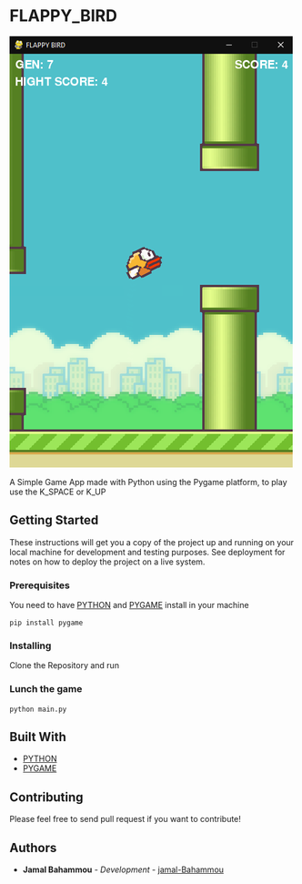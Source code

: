 # FLAPPY_BIRD

![Thumbnail](screenshot.png)

A Simple Game App made with Python using the Pygame platform, to play use the K_SPACE or K_UP 

## Getting Started

These instructions will get you a copy of the project up and running on your local machine for development and testing purposes. See deployment for notes on how to deploy the project on a live system.

### Prerequisites

You need to have [PYTHON](https://www.python.org/downloads/) and [PYGAME](https://www.pygame.org/download.shtml) install in your machine

```
pip install pygame
```

### Installing

Clone the Repository and run

### Lunch the game

```
python main.py
```

## Built With

- [PYTHON](https://www.python.org/)
- [PYGAME](https://www.pygame.org/)

## Contributing

Please feel free to send pull request if you want to contribute!

## Authors

- **Jamal Bahammou** - _Development_ - [jamal-Bahammou](https://github.com/fidalgodev)